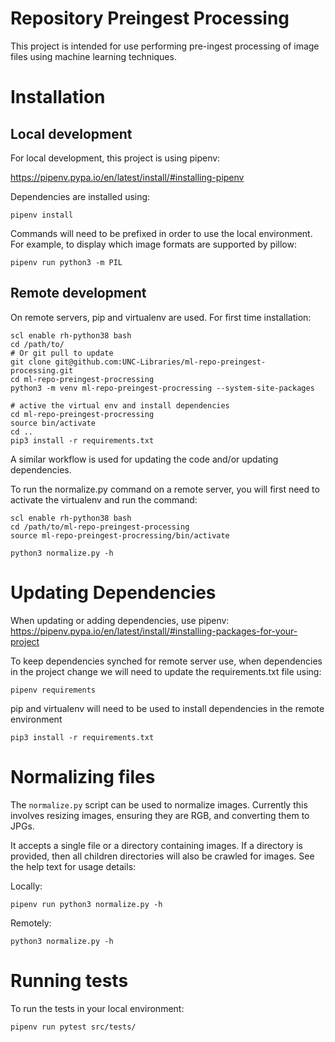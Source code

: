 # Repository Preingest Processing

This project is intended for use performing pre-ingest processing of image files using machine learning techniques.

# Installation

## Local development
For local development, this project is using pipenv:

https://pipenv.pypa.io/en/latest/install/#installing-pipenv

Dependencies are installed using:
```
pipenv install
```

Commands will need to be prefixed in order to use the local environment. For example, to display which image formats are supported by pillow:
```
pipenv run python3 -m PIL
```

## Remote development
On remote servers, pip and virtualenv are used. For first time installation:

```
scl enable rh-python38 bash
cd /path/to/
# Or git pull to update
git clone git@github.com:UNC-Libraries/ml-repo-preingest-processing.git
cd ml-repo-preingest-procressing
python3 -m venv ml-repo-preingest-procressing --system-site-packages

# active the virtual env and install dependencies
cd ml-repo-preingest-procressing
source bin/activate
cd ..
pip3 install -r requirements.txt
```
A similar workflow is used for updating the code and/or updating dependencies.

To run the normalize.py command on a remote server, you will first need to activate the virtualenv and run the command:
```
scl enable rh-python38 bash
cd /path/to/ml-repo-preingest-processing
source ml-repo-preingest-procressing/bin/activate

python3 normalize.py -h
```

# Updating Dependencies
When updating or adding dependencies, use pipenv:
https://pipenv.pypa.io/en/latest/install/#installing-packages-for-your-project

To keep dependencies synched for remote server use, when dependencies in the project change we will need to update the requirements.txt file using:
```
pipenv requirements
```

pip and virtualenv will need to be used to install dependencies in the remote environment
```
pip3 install -r requirements.txt
```

# Normalizing files
The `normalize.py` script can be used to normalize images. Currently this involves resizing images, ensuring they are RGB, and converting them to JPGs.

It accepts a single file or a directory containing images. If a directory is provided, then all children directories will also be crawled for images. See the help text for usage details:

Locally:
```
pipenv run python3 normalize.py -h
```

Remotely:
```
python3 normalize.py -h
```

# Running tests
To run the tests in your local environment:
```
pipenv run pytest src/tests/
```